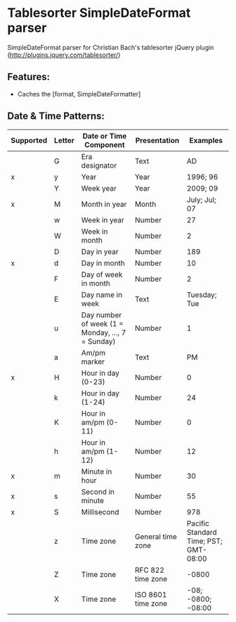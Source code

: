 # Tablesorter SimpleDateFormat parser

SimpleDateFormat parser for Christian Bach's tablesorter jQuery plugin (http://plugins.jquery.com/tablesorter/)


## Features:
- Caches the [format, SimpleDateFormatter]

## Date & Time Patterns:
| Supported | Letter | Date or Time Component | Presentation | Examples |
| --------- | ------ | ---------------------- | ------------ | -------- |
|   | G | Era designator | Text | AD |
| x | y | Year | Year | 1996; 96 |
|   | Y | Week year | Year | 2009; 09 |
| x | M | Month in year | Month | July; Jul; 07 |
|   | w | Week in year | Number | 27 |
|   | W | Week in month | Number | 2 |
|   | D | Day in year | Number | 189 |
| x | d | Day in month | Number | 10 |
|   | F | Day of week in month | Number | 2 |
|   | E | Day name in week | Text | Tuesday; Tue |
|   | u | Day number of week (1 = Monday, ..., 7 = Sunday) | Number | 1 |
|   | a | Am/pm marker | Text | PM |
| x | H | Hour in day (0-23) | Number | 0 |
|   | k | Hour in day (1-24) | Number | 24 |
|   | K | Hour in am/pm (0-11) | Number | 0 |
|   | h | Hour in am/pm (1-12) | Number | 12 |
| x | m | Minute in hour | Number | 30 |
| x | s | Second in minute | Number | 55 |
| x | S | Millisecond | Number | 978 |
|   | z | Time zone | General time zone | Pacific Standard Time; PST; GMT-08:00 |
|   | Z | Time zone | RFC 822 time zone | -0800 |
|   | X | Time zone | ISO 8601 time zone | -08; -0800; -08:00 |
